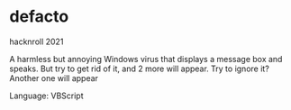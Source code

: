 # defacto

hacknroll 2021

A harmless but annoying Windows virus that displays a message box and speaks. But try to get rid of it, and 2 more will appear. Try to ignore it? Another one will appear

Language: VBScript
